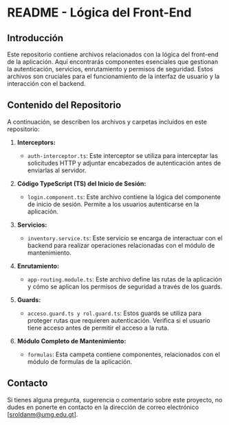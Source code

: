 # README - Lógica del Front-End

## Introducción

Este repositorio contiene archivos relacionados con la lógica del front-end de la aplicación. Aquí encontrarás componentes esenciales que gestionan la autenticación, servicios, enrutamiento y permisos de seguridad. Estos archivos son cruciales para el funcionamiento de la interfaz de usuario y la interacción con el backend.

## Contenido del Repositorio

A continuación, se describen los archivos y carpetas incluidos en este repositorio:

1. **Interceptors:**
   - `auth-interceptor.ts`: Este interceptor se utiliza para interceptar las solicitudes HTTP y adjuntar encabezados de autenticación antes de enviarlas al servidor.

2. **Código TypeScript (TS) del Inicio de Sesión:**
   - `login.component.ts`: Este archivo contiene la lógica del componente de inicio de sesión. Permite a los usuarios autenticarse en la aplicación.

3. **Servicios:**
   - `inventory.service.ts`: Este servicio se encarga de interactuar con el backend para realizar operaciones relacionadas con el módulo de mantenimiento.

4. **Enrutamiento:**
   - `app-routing.module.ts`: Este archivo define las rutas de la aplicación y cómo se aplican los permisos de seguridad a través de los guards.

5. **Guards:**
   - `acceso.guard.ts y rol.guard.ts`: Estos guards se utiliza para proteger rutas que requieren autenticación. Verifica si el usuario tiene acceso antes de permitir el acceso a la ruta.

6. **Módulo Completo de Mantenimiento:**
   - `formulas`: Esta campeta contiene componentes, relacionados con el módulo de formulas de la aplicación.

## Contacto

Si tienes alguna pregunta, sugerencia o comentario sobre este proyecto, no dudes en ponerte en contacto en la dirección de correo electrónico [sroldanm@umg.edu.gt].
